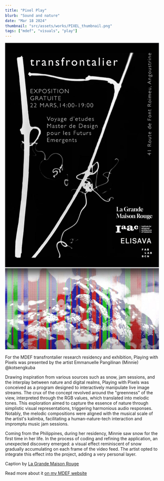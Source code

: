 ```yaml
---
title: "Pixel Play"
blurb: "Sound and nature"
date: "Mar 18 2024"
thumbnail: "src/assets/works/PIXEL_thumbnail.png"
tags: ["mdef", "visuals", "play"]
---
```


![Pixel Play](src/assets/works/PIXEL_transfrontalier.jpg)
![Pixel Play](src/assets/works/PIXEL_main.jpg)

For the MDEF transfrontalier research residency and exhibition, Playing with Pixels was presented by the artist Emmanuelle Pangilinan (Minnie) @kotsengkuba

Drawing inspiration from various sources such as snow, jam sessions, and the interplay between nature and digital realms, Playing with Pixels was conceived as a program designed to interactively manipulate live image streams. The crux of the concept revolved around the "greenness" of the view, interpreted through the RGB values, which translated into melodic tones. This exploration aimed to capture the essence of nature through simplistic visual representations, triggering harmonious audio responses. Notably, the melodic compositions were aligned with the musical scale of the artist's kalimba, facilitating a human-nature-tech interaction and impromptu music jam sessions.

Coming from the Philippines, during her residency, Minnie saw snow for the first time in her life. In the process of coding and refining the application, an unexpected discovery emerged: a visual effect reminiscent of snow gradually accumulating on each frame of the video feed. The artist opted to integrate this effect into the project, adding a very personal layer.

Caption by [La Grande Maison Rouge](https://www.instagram.com/grandemaisonrouge/)

Read more about it [on my MDEF website](https://minnie-at-iaac.github.io/#/term2/08-Research-Trip/Playing-with-Pixels)

